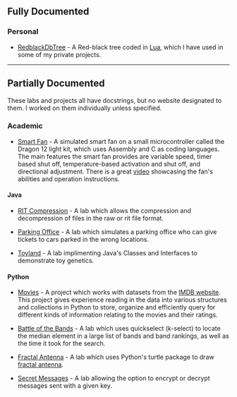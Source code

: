 ## Fully Documented

### Personal

- [RedblackDbTree](https://theeman05.github.io/RedBlackDbTree/) - A Red-black tree coded in [Lua](https://www.lua.org/), which I have used in some of my private projects. 

---

## Partially Documented

These labs and projects all have docstrings, but no website designated to them. I worked on them individually unless specified.

### Academic

- [Smart Fan](https://github.com/theeman05/School-Projects/tree/main/MCC/Fan%20Simulation) - A simulated smart fan on a small microcontroller called the Dragon 12 light kit, which uses Assembly and C as coding languages. The main features the smart fan provides are variable speed, timer based shut off, temperature-based activation and shut off, and directional adjustment. There is a great [video](https://drive.google.com/file/d/1-Xgyfbko8Xa59LnwpV4MN3cyr_fQQYYQ/view) showcasing the fan's abilities and operation instructions.

#### Java

- [RIT Compression](https://github.com/theeman05/School-Projects/tree/main/RIT/CSCI%20242/Lab6) - A lab which allows the compression and decompression of files in the raw or rit file format.

- [Parking Office](https://github.com/theeman05/School-Projects/tree/main/RIT/CSCI%20242/Lab5) - A lab which simulates a parking office who can give tickets to cars parked in the wrong locations.

- [Toyland](https://github.com/theeman05/School-Projects/tree/main/RIT/CSCI%20242/Lab4) - A lab implimenting Java's Classes and Interfaces to demonstrate toy genetics.

#### Python

- [Movies](https://github.com/theeman05/School-Projects/tree/main/RIT/CSCI%20242/project-1-movies-theeman05) - A project which works with datasets from the [IMDB website](https://www.imdb.com/). This project gives experience reading in the data into various structures and collections in Python to store, organize and efficiently query for different kinds of information relating to the movies and their ratings.

- [Battle of the Bands](https://github.com/theeman05/School-Projects/tree/main/RIT/CSCI%20242/Lab3) - A lab which uses quickselect (k-select) to locate the median element in a large list of bands and band rankings, as well as the time it took for the search. 

- [Fractal Antenna](https://github.com/theeman05/School-Projects/tree/main/RIT/CSCI%20242/Lab2) - A lab which uses Python's turtle package to draw [fractal antenna](https://en.wikipedia.org/wiki/Fractal_antenna).

- [Secret Messages](https://github.com/theeman05/School-Projects/tree/main/RIT/CSCI%20242/Lab1) - A lab allowing the option to encrypt or decrypt messages sent with a given key.